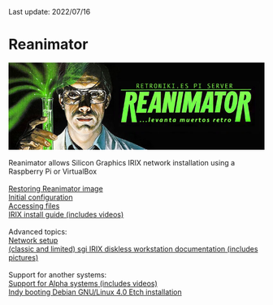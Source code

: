 Last update: 2022/07/16
# Reanimator
<img alt="REANIMATOR.jpg" src="REANIMATOR.jpg" align="middle"><br>
<br>
Reanimator allows Silicon Graphics IRIX network installation using a Raspberry Pi or VirtualBox<br>
<br>
<a href=restoring_image.md target="_blank">Restoring Reanimator image</a><br>
<a href=initial_configuration.md target="_blank">Initial configuration</a><br>
<a href=accessing_files.md target="_blank">Accessing files</a><br>
<a href=install_guide.md target="_blank">IRIX install guide (includes videos)</a><br>
<br>
Advanced topics:<br>
<a href=network_setup.md target="_blank">Network setup</a><br>
<a href=https://github.com/Linux-RISC/IRIX-diskless-workstation target="_blank">(classic and limited) sgi IRIX diskless workstation documentation (includes pictures)</a><br>
<br>
Support for another systems:<br>
<a href=alpha_systems.md target="_blank">Support for Alpha systems (includes videos)</a><br>
<a href=https://youtu.be/g21rlFwnXjY target="_blank">Indy booting Debian GNU/Linux 4.0 Etch installation</a><br>

